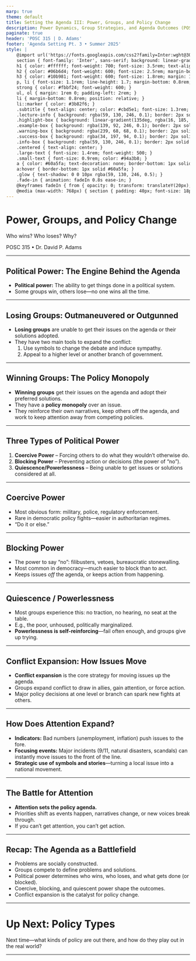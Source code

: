 ```yaml
---
marp: true
theme: default
title: Setting the Agenda III: Power, Groups, and Policy Change
description: Power Dynamics, Group Strategies, and Agenda Outcomes (POSC 315)
paginate: true
header: 'POSC 315 | D. Adams'
footer: 'Agenda Setting Pt. 3 • Summer 2025'
style: |
    @import url('https://fonts.googleapis.com/css2?family=Inter:wght@300;400;500;600;700&display=swap');
    section { font-family: 'Inter', sans-serif; background: linear-gradient(135deg, #0f172a 0%, #1e293b 100%); color: #f8fafc; padding: 60px; font-size: 20px; line-height: 1.6; }
    h1 { color: #ffffff; font-weight: 700; font-size: 3.5rem; text-align: center; margin-bottom: 1rem; text-shadow: 0 4px 12px rgba(255, 255, 255, 0.3); }
    h2 { color: #06b6d4; font-weight: 600; font-size: 2.5rem; margin-bottom: 2rem; border-bottom: 3px solid #06b6d4; padding-bottom: 0.5rem; text-shadow: 0 2px 8px rgba(6, 182, 212, 0.3); }
    h3 { color: #10b981; font-weight: 600; font-size: 1.8rem; margin: 1.5rem 0 1rem 0; text-shadow: 0 2px 6px rgba(16, 185, 129, 0.3); }
    p, li { font-size: 1.1rem; line-height: 1.7; margin-bottom: 0.8rem; }
    strong { color: #fbbf24; font-weight: 600; }
    ul, ol { margin: 1rem 0; padding-left: 2rem; }
    li { margin-bottom: 0.8rem; position: relative; }
    li::marker { color: #3b82f6; }
    .subtitle { text-align: center; color: #cbd5e1; font-size: 1.3rem; font-weight: 300; margin-top: -1rem; margin-bottom: 2rem; }
    .lecture-info { background: rgba(59, 130, 246, 0.1); border: 2px solid rgba(59, 130, 246, 0.3); border-radius: 16px; padding: 2rem; margin: 2rem 0; text-align: center; box-shadow: 0 8px 32px rgba(59, 130, 246, 0.2); }
    .highlight-box { background: linear-gradient(135deg, rgba(16, 185, 129, 0.1), rgba(6, 182, 212, 0.1)); border-left: 4px solid #10b981; padding: 1.5rem; margin: 1.5rem 0; border-radius: 0 12px 12px 0; box-shadow: 0 4px 16px rgba(16, 185, 129, 0.1); }
    .example-box { background: rgba(139, 92, 246, 0.1); border: 2px solid rgba(139, 92, 246, 0.3); border-radius: 12px; padding: 1.5rem; margin: 1.5rem 0; box-shadow: 0 4px 16px rgba(139, 92, 246, 0.1); }
    .warning-box { background: rgba(239, 68, 68, 0.1); border: 2px solid rgba(239, 68, 68, 0.3); border-radius: 12px; padding: 1.5rem; margin: 1.5rem 0; box-shadow: 0 4px 16px rgba(239, 68, 68, 0.1); }
    .success-box { background: rgba(34, 197, 94, 0.1); border: 2px solid rgba(34, 197, 94, 0.3); border-radius: 12px; padding: 1.5rem; margin: 1.5rem 0; box-shadow: 0 4px 16px rgba(34, 197, 94, 0.1); }
    .info-box { background: rgba(59, 130, 246, 0.1); border: 2px solid rgba(59, 130, 246, 0.3); border-radius: 12px; padding: 1.5rem; margin: 1.5rem 0; box-shadow: 0 4px 16px rgba(59, 130, 246, 0.1); }
    .centered { text-align: center; }
    .large-text { font-size: 1.4rem; font-weight: 500; }
    .small-text { font-size: 0.9rem; color: #94a3b8; }
    a { color: #60a5fa; text-decoration: none; border-bottom: 1px solid transparent; transition: border-bottom 0.2s ease; }
    a:hover { border-bottom: 1px solid #60a5fa; }
    .glow { text-shadow: 0 0 10px rgba(59, 130, 246, 0.5); }
    .fade-in { animation: fadeIn 0.8s ease-in; }
    @keyframes fadeIn { from { opacity: 0; transform: translateY(20px); } to { opacity: 1; transform: translateY(0); } }
    @media (max-width: 768px) { section { padding: 40px; font-size: 18px; } h1 { font-size: 2.5rem; } h2 { font-size: 2rem; } h3 { font-size: 1.5rem; } }
---
```


# Power, Groups, and Policy Change
<span class="subtitle">Who wins? Who loses? Why?</span>
<div class="small-text">POSC 315 &bull; Dr. David P. Adams</div>

---

## Political Power: The Engine Behind the Agenda

- **Political power:** The ability to get things done in a political system.
- Some groups win, others lose—no one wins all the time.

---

## Losing Groups: Outmaneuvered or Outgunned

- **Losing groups** are unable to get their issues on the agenda or their solutions adopted.
- They have two main tools to expand the conflict:
  1. Use symbols to change the debate and induce sympathy.
  2. Appeal to a higher level or another branch of government.

---

## Winning Groups: The Policy Monopoly

- **Winning groups** get their issues on the agenda and adopt their preferred solutions.
- They have a **policy monopoly** over an issue.
- They reinforce their own narratives, keep others off the agenda, and work to keep attention away from competing policies.

---

## Three Types of Political Power

1. **Coercive Power** – Forcing others to do what they wouldn’t otherwise do.
2. **Blocking Power** – Preventing action or decisions (the power of “no”).
3. **Quiescence/Powerlessness** – Being unable to get issues or solutions considered at all.

---

## Coercive Power

- Most obvious form: military, police, regulatory enforcement.
- Rare in democratic policy fights—easier in authoritarian regimes.
- “Do it or else.”

---

## Blocking Power

- The power to say “no”: filibusters, vetoes, bureaucratic stonewalling.
- Most common in democracy—much easier to block than to act.
- Keeps issues *off* the agenda, or keeps action from happening.

---

## Quiescence / Powerlessness

- Most groups experience this: no traction, no hearing, no seat at the table.
- E.g., the poor, unhoused, politically marginalized.
- **Powerlessness is self-reinforcing**—fail often enough, and groups give up trying.

---

## Conflict Expansion: How Issues Move

- **Conflict expansion** is the core strategy for moving issues up the agenda.
- Groups expand conflict to draw in allies, gain attention, or force action.
- Major policy decisions at one level or branch can spark new fights at others.

---

## How Does Attention Expand?

- **Indicators:** Bad numbers (unemployment, inflation) push issues to the fore.
- **Focusing events:** Major incidents (9/11, natural disasters, scandals) can instantly move issues to the front of the line.
- **Strategic use of symbols and stories**—turning a local issue into a national movement.

---

## The Battle for Attention

- **Attention sets the policy agenda.**
- Priorities shift as events happen, narratives change, or new voices break through.
- If you can’t get attention, you can’t get action.

---

## Recap: The Agenda as a Battlefield

- Problems are socially constructed.
- Groups compete to define problems and solutions.
- Political power determines who wins, who loses, and what gets done (or blocked).
- Coercive, blocking, and quiescent power shape the outcomes.
- Conflict expansion is the catalyst for policy change.

---

# Up Next: Policy Types

<div class="info-box">
  Next time—what kinds of policy are out there, and how do they play out in the real world?
</div>

---

<!-- End Deck 3 -->
